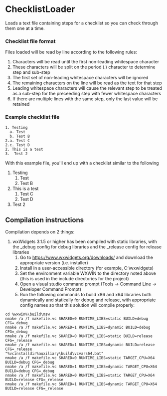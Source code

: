 # ChecklistLoader
 Loads a text file containing steps for a checklist so you can check through them one at a time.


### Checklist file format
 Files loaded will be read by line according to the following rules:
 1. Characters will be read until the first non-leading whitespace character
 2. These characters will be split on the period (.) character to determine step and sub-step
 3. The first set of non-leading whitespace characters will be ignored
 4. The remaining characters on the line will be read as the text for that step
 5. Leading whitespace characters will cause the relevant step to be treated as a sub-step for the preceeding step with fewer whitespace characters
 6. If there are multiple lines with the same step, only the last value will be retained

### Example checklist file
    1. Testing
      a. Test
      b. Test B
    2.a. Test C
    2.c. Test D
    2. This is a test
    3.	Test 2
 With this example file, you'll end up with a checklist similar to the following
 1. Testing
     1. Test
     2. Test B
 2. This is a test
     1. Test C
     2. Test D
 3. Test 2

## Compilation instructions
 Compilation depends on 2 things:
 1. wxWidgets 3.1.5 or higher has been compiled with static libraries, with the _debug config for debug libraries and the _release config for release libraries
    1. Go to https://www.wxwidgets.org/downloads/ and download the appropriate version (i.e. installer)
    2. Install in a user-accessible directory (for example, C:\wxwidgets)
    3. Set the environment variable WXWIN to the directory noted above (this is used in the include directories for the project)
    4. Open a visual studio command prompt (Tools -> Command Line -> Developer Command Prompt)
    5. Run the following commands to build x86 and x64 libraries both dynamically and statically for debug and release, with appropriate config names so that this solution will compile properly:
```
cd %wxwin%\build\msw
nmake /a /f makefile.vc SHARED=0 RUNTIME_LIBS=static BUILD=debug CFG=_debug
nmake /a /f makefile.vc SHARED=1 RUNTIME_LIBS=dynamic BUILD=debug CFG=_debug
nmake /a /f makefile.vc SHARED=0 RUNTIME_LIBS=static BUILD=release CFG=_release
nmake /a /f makefile.vc SHARED=1 RUNTIME_LIBS=dynamic BUILD=release CFG=_release
"%vcinstalldir%auxiliary\build\vcvars64.bat"
nmake /a /f makefile.vc SHARED=0 RUNTIME_LIBS=static TARGET_CPU=X64 BUILD=debug CFG=_debug
nmake /a /f makefile.vc SHARED=1 RUNTIME_LIBS=dynamic TARGET_CPU=X64 BUILD=debug CFG=_debug
nmake /a /f makefile.vc SHARED=0 RUNTIME_LIBS=static TARGET_CPU=X64 BUILD=release CFG=_release
nmake /a /f makefile.vc SHARED=1 RUNTIME_LIBS=dynamic TARGET_CPU=X64 BUILD=release CFG=_release
```

